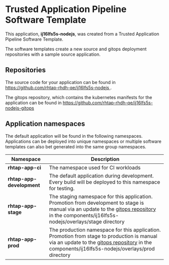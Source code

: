 # Trusted Application Pipeline Software Template

This application, **ij16lfs5s-nodejs**, was created from a Trusted Application Pipeline Software Template.

The software templates create a new source and gitops deployment repositories with a sample source application. 

## Repositories

The source code for your application can be found in [https://github.com/rhtap-rhdh-qe/ij16lfs5s-nodejs ](https://github.com/rhtap-rhdh-qe/ij16lfs5s-nodejs ).
 
The gitops repository, which contains the kubernetes manifests for the application can be found in 
[https://github.com/rhtap-rhdh-qe/ij16lfs5s-nodejs-gitops ](https://github.com/rhtap-rhdh-qe/ij16lfs5s-nodejs-gitops ) 

## Application namespaces 

The default application will be found in the following namespaces. Applications can be deployed into unique namespaces or multiple software templates can also bet generated into the same group namespaces.  

|  Namespace   |  Description   |  
| -------- | -------- |
| **rhtap-app-ci** | The namespace used for CI workloads |
| **rhtap-app-development** | The default application during development. Every build will be deployed to this namespace for testing. |
| **rhtap-app-stage** | The staging namespace for this application. Promotion from development to stage is manual via an update to the [gitops repository](https://github.com/rhtap-rhdh-qe/ij16lfs5s-nodejs-gitops ) in the components/ij16lfs5s-nodejs/overlays/stage directory |
| **rhtap-app-prod** | The production namespace for this application. Promotion from stage to production is manual via an update to the [gitops repository](https://github.com/rhtap-rhdh-qe/ij16lfs5s-nodejs-gitops ) in the components/ij16lfs5s-nodejs/overlays/prod directory |
